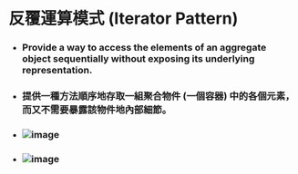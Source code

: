 反覆運算模式 (Iterator Pattern)
=====
* ### Provide a way to access the elements of an aggregate object sequentially without exposing its underlying representation.
* ### 提供一種方法順序地存取一組聚合物件 (一個容器) 中的各個元素，而又不需要暴露該物件地內部細節。
* ### ![image](https://gitlab.com/ChiangWei/main/-/raw/master/DesignPatterns%20(Python)/%E5%8F%8D%E8%A6%86%E9%81%8B%E7%AE%97%E6%A8%A1%E5%BC%8F%20(Iterator%20Pattern)/%E5%8F%8D%E8%A6%86%E9%81%8B%E7%AE%97%E6%A8%A1%E5%BC%8F%E7%9A%84%E9%A1%9E%E5%88%A5%E5%9C%96.jpg)
* ### ![image](https://gitlab.com/ChiangWei/main/-/raw/master/DesignPatterns%20(Python)/%E5%8F%8D%E8%A6%86%E9%81%8B%E7%AE%97%E6%A8%A1%E5%BC%8F%20(Iterator%20Pattern)/%E5%85%B7%E6%9C%89%E5%B1%A4%E7%B4%9A%E7%B5%90%E6%A7%8B%E7%9A%84%E5%AE%B9%E5%99%A8%E7%9A%84%E5%8F%8D%E8%A6%86%E9%81%8B%E7%AE%97%E5%99%A8%E5%AF%A6%E7%8F%BE%20.jpg)
